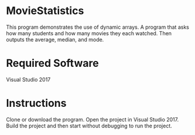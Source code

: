 # MovieStatistics
This program demonstrates the use of dynamic arrays.
A program that asks how many students and how many movies they each watched. 
Then outputs the average, median, and mode.

# Required Software
Visual Studio 2017

# Instructions
Clone or download the program. Open the project in Visual Studio 2017.
Build the project and then start without debugging to run the project.
